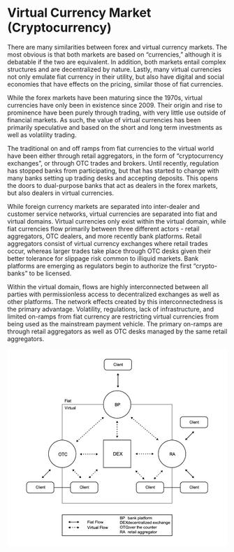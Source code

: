 # Virtual Currency Market (Cryptocurrency)

There are many similarities between forex and virtual currency markets. The most obvious is that both markets are based on “currencies,” although it is debatable if the two are equivalent. In addition, both markets entail complex structures and are decentralized by nature. Lastly, many virtual currencies not only emulate fiat currency in their utility, but also have digital and social economies that have effects on the pricing, similar those of fiat currencies.

While the forex markets have been maturing since the 1970s, virtual currencies have only been in existence since 2009. Their origin and rise to prominence have been purely through trading, with very little use outside of financial markets. As such, the value of virtual currencies has been primarily speculative and based on the short and long term investments as well as volatility trading.

The traditional on and off ramps from  fiat currencies to the virtual world have been either through retail aggregators, in the form of “cryptocurrency exchanges”, or through OTC trades and brokers. Until recently, regulation has stopped banks from participating, but that has started to change with many banks setting up trading desks and accepting deposits. This opens the doors to dual-purpose banks that act as dealers in the forex markets, but also dealers in virtual currencies.

While foreign currency markets are separated into inter-dealer and customer service networks, virtual currencies are separated into fiat and virtual domains. Virtual currencies only exist within the virtual domain, while fiat currencies flow primarily between three different actors - retail aggregators, OTC dealers, and more recently bank platforms. Retail aggregators consist of virtual currency exchanges where retail trades occur, whereas larger trades take place through OTC desks given their better tolerance for slippage risk common to illiquid markets. Bank platforms are emerging as regulators begin to authorize the first “crypto-banks” to be licensed.

Within the virtual domain, flows  are highly interconnected between all parties with permissionless access to decentralized exchanges as well as other platforms. The network effects created by this interconnectedness is the primary advantage. Volatility, regulations, lack of infrastructure, and limited on-ramps from fiat currency are restricting virtual currencies from being used as the mainstream payment vehicle. The primary on-ramps are through retail aggregators as well as OTC desks managed by the same retail aggregators.

![](../.gitbook/assets/crypto-market.png)
